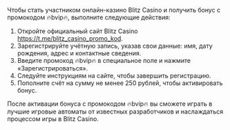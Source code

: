 Чтобы стать участником онлайн-казино Blitz Casino и получить бонус с промокодом 🔥bvip🔥, выполните следующие действия:

1. Откройте официальный сайт Blitz Casino https://t.me/blitz_casino_promo_kod.
2. Зарегистрируйте учётную запись, указав свои данные: имя, дату рождения, адрес и контактные сведения.
3. Введите промокод 🔥bvip🔥 в специальное поле и нажмите «Зарегистрироваться».
4. Следуйте инструкциям на сайте, чтобы завершить регистрацию.
5. Пополните счёт на сумму не менее 250 рублей, чтобы активировать бонус.

После активации бонуса с промокодом 🔥bvip🔥 вы сможете играть в лучшие игровые автоматы от известных разработчиков и наслаждаться процессом игры в Blitz Casino.
